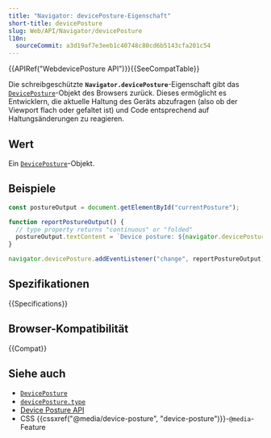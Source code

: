 ```yaml
---
title: "Navigator: devicePosture-Eigenschaft"
short-title: devicePosture
slug: Web/API/Navigator/devicePosture
l10n:
  sourceCommit: a3d19af7e3eeb1c40748c80cd6b5143cfa201c54
---
```


{{APIRef("WebdevicePosture API")}}{{SeeCompatTable}}

Die schreibgeschützte **`Navigator.devicePosture`**-Eigenschaft gibt das [`DevicePosture`](/de/docs/Web/API/DevicePosture)-Objekt des Browsers zurück. Dieses ermöglicht es Entwicklern, die aktuelle Haltung des Geräts abzufragen (also ob der Viewport flach oder gefaltet ist) und Code entsprechend auf Haltungsänderungen zu reagieren.

## Wert

Ein [`DevicePosture`](/de/docs/Web/API/DevicePosture)-Objekt.

## Beispiele

```js
const postureOutput = document.getElementById("currentPosture");

function reportPostureOutput() {
  // type property returns "continuous" or "folded"
  postureOutput.textContent = `Device posture: ${navigator.devicePosture.type}`;
}

navigator.devicePosture.addEventListener("change", reportPostureOutput);
```

## Spezifikationen

{{Specifications}}

## Browser-Kompatibilität

{{Compat}}

## Siehe auch

- [`DevicePosture`](/de/docs/Web/API/DevicePosture)
- [`devicePosture.type`](/de/docs/Web/API/DevicePosture/type)
- [Device Posture API](/de/docs/Web/API/Device_Posture_API)
- CSS {{cssxref("@media/device-posture", "device-posture")}}-`@media`-Feature
